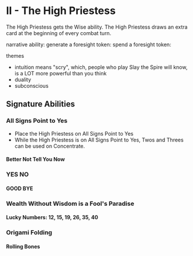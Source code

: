 # II - The High Priestess

The High Priestess gets the Wise ability.
The High Priestess draws an extra card at the beginning of every combat turn.

narrative ability:
generate a foresight token:
spend a foresight token:

themes
- intuition means "scry", which, people who play Slay the Spire will know, is a LOT more powerful than you think
- duality
- subconscious


## Signature Abilities

### All Signs Point to Yes
* Place the High Priestess on All Signs Point to Yes
* While the High Priestess is on All Signs Point to Yes, Twos and Threes can be used on Concentrate.

#### Better Not Tell You Now

### YES NO

#### GOOD BYE

### Wealth Without Wisdom is a Fool's Paradise

#### Lucky Numbers: 12, 15, 19, 26, 35, 40

### Origami Folding

#### Rolling Bones